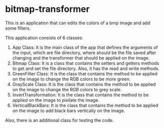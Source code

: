 # bitmap-transformer

This is an application that can edits the colors of a bmp image and add some filters.

This application consists of 6 classes:
1. App Class: It is the main class of the app that defines the arguments of the input, which are file directory, where should be the file saved after changing and the transformer that should be applied on the image.
2. Bitmap Class: It is a class that contains the setters and getters methods to get and set the file directory. Also, it has the read and write methods.
3. GreenFilter Class: It is the class that contains the method to be applied on the image to change the RGB colors to be more green.
4. GrayScale Class: It is the class that contains the method to be applied on the image to change the RGB colors to grey scale.
5. InvertTransformation: It is the class that contains the method to be applied on the image to pixilate the image.
6. VerticalBlackBars: It is the class that contains the method to be applied on the image to add black bars vertically on the image.

Also, there is an additional class for testing the code.